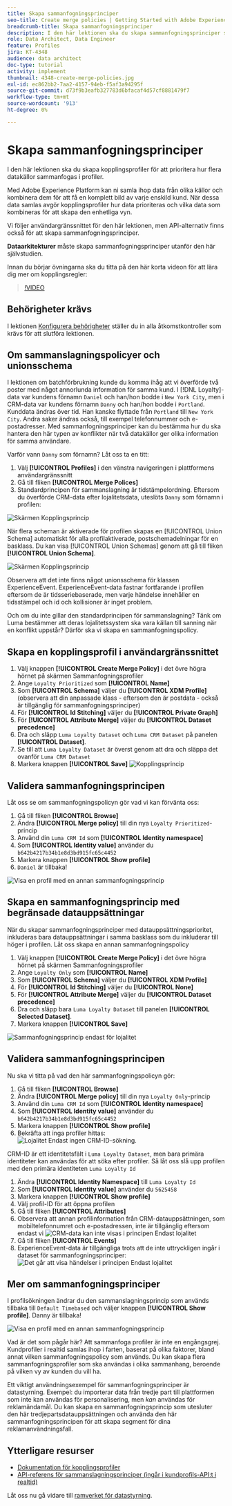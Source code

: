 ```yaml
---
title: Skapa sammanfogningsprinciper
seo-title: Create merge policies | Getting Started with Adobe Experience Platform for Data Architects and Data Engineers
breadcrumb-title: Skapa sammanfogningsprinciper
description: I den här lektionen ska du skapa sammanfogningsprinciper som avgör hur data sammanfogas i profiler.
role: Data Architect, Data Engineer
feature: Profiles
jira: KT-4348
audience: data architect
doc-type: tutorial
activity: implement
thumbnail: 4348-create-merge-policies.jpg
exl-id: ec862bb2-7aa2-4157-94eb-f5af3a94295f
source-git-commit: d73f9b3eafb327783d6bfacaf4d57cf8881479f7
workflow-type: tm+mt
source-wordcount: '913'
ht-degree: 0%

---
```


# Skapa sammanfogningsprinciper

<!--20 min-->

I den här lektionen ska du skapa kopplingsprofiler för att prioritera hur flera datakällor sammanfogas i profiler.

Med Adobe Experience Platform kan ni samla ihop data från olika källor och kombinera dem för att få en komplett bild av varje enskild kund. När dessa data samlas avgör kopplingsprofiler hur data prioriteras och vilka data som kombineras för att skapa den enhetliga vyn.

Vi följer användargränssnittet för den här lektionen, men API-alternativ finns också för att skapa sammanfogningsprinciper.

**Dataarkitekturer** måste skapa sammanfogningsprinciper utanför den här självstudien.

Innan du börjar övningarna ska du titta på den här korta videon för att lära dig mer om kopplingsregler:
>[!VIDEO](https://video.tv.adobe.com/v/330433?learn=on&enablevpops)

## Behörigheter krävs

I lektionen [Konfigurera behörigheter](configure-permissions.md) ställer du in alla åtkomstkontroller som krävs för att slutföra lektionen.

<!--* Permission items **[!UICONTROL Profile Management]** > **[!UICONTROL View Merge Policies]** and **[!UICONTROL Manage Merge Policies]**
* Permission item **[!UICONTROL Profile Management]** > **[!UICONTROL View Profiles]** and **[!UICONTROL Manage Profiles]**
* Permission item **[!UICONTROL Sandboxes]** > `Luma Tutorial`
* User-role access to the `Luma Tutorial Platform` product profile
-->

## Om sammanslagningspolicyer och unionsschema

I lektionen om batchförbrukning kunde du komma ihåg att vi överförde två poster med något annorlunda information för samma kund. I [!DNL Loyalty]-data var kundens förnamn `Daniel` och han/hon bodde i `New York City`, men i CRM-data var kundens förnamn `Danny` och han/hon bodde i `Portland`. Kunddata ändras över tid. Han kanske flyttade från `Portland` till `New York City`. Andra saker ändras också, till exempel telefonnummer och e-postadresser. Med sammanfogningsprinciper kan du bestämma hur du ska hantera den här typen av konflikter när två datakällor ger olika information för samma användare.

Varför vann `Danny` som förnamn? Låt oss ta en titt:

1. Välj **[!UICONTROL Profiles]** i den vänstra navigeringen i plattformens användargränssnitt
1. Gå till fliken **[!UICONTROL Merge Polices]**
1. Standardprincipen för sammanslagning är tidstämpelordning. Eftersom du överförde CRM-data efter lojalitetsdata, uteslöts `Danny` som förnamn i profilen:

![Skärmen Kopplingsprincip](assets/mergepolicies-default.png)

När flera scheman är aktiverade för profilen skapas en [!UICONTROL Union Schema] automatiskt för alla profilaktiverade, postschemadelningar för en basklass. Du kan visa [!UICONTROL Union Schemas] genom att gå till fliken **[!UICONTROL Union Schema]**.

![Skärmen Kopplingsprincip](assets/mergepolicies-unionSchema.png)

Observera att det inte finns något unionsschema för klassen ExperienceEvent. ExperienceEvent-data fastnar fortfarande i profilen eftersom de är tidsseriebaserade, men varje händelse innehåller en tidsstämpel och id och kollisioner är inget problem.

Och om du inte gillar den standardprincipen för sammanslagning? Tänk om Luma bestämmer att deras lojalitetssystem ska vara källan till sanning när en konflikt uppstår? Därför ska vi skapa en sammanfogningspolicy.

## Skapa en kopplingsprofil i användargränssnittet

1. Välj knappen **[!UICONTROL Create Merge Policy]** i det övre högra hörnet på skärmen Sammanfogningsprofiler
1. Ange `Loyalty Prioritized` som **[!UICONTROL Name]**
1. Som **[!UICONTROL Schema]** väljer du **[!UICONTROL XDM Profile]** (observera att din anpassade klass - eftersom den är postdata - också är tillgänglig för sammanfogningsprinciper)
1. För **[!UICONTROL Id Stitching]** väljer du **[!UICONTROL Private Graph]**
1. För **[!UICONTROL Attribute Merge]** väljer du **[!UICONTROL Dataset precedence]**
1. Dra och släpp `Luma Loyalty Dataset` och `Luma CRM Dataset` på panelen **[!UICONTROL Dataset]**.
1. Se till att `Luma Loyalty Dataset` är överst genom att dra och släppa det ovanför `Luma CRM Dataset`
1. Markera knappen **[!UICONTROL Save]**
   <!--do i need to explain Private Graph? Is that GA?-->
   ![Kopplingsprincip](assets/mergepolicies-newPolicy.png)

## Validera sammanfogningsprincipen

Låt oss se om sammanfogningspolicyn gör vad vi kan förvänta oss:

1. Gå till fliken **[!UICONTROL Browse]**
1. Ändra **[!UICONTROL Merge policy]** till din nya `Loyalty Prioritized`-princip
1. Använd din `Luma CRM Id` som **[!UICONTROL Identity namespace]**
1. Som **[!UICONTROL Identity value]** använder du `b642b4217b34b1e8d3bd915fc65c4452`
1. Markera knappen **[!UICONTROL Show profile]**
1. `Daniel` är tillbaka!

![Visa en profil med en annan sammanfogningsprincip](assets/mergepolicies-lookupProfileWithMergePolicy.png)

## Skapa en sammanfogningsprincip med begränsade datauppsättningar

När du skapar sammanfogningsprinciper med datauppsättningsprioritet, inkluderas bara datauppsättningar i samma basklass som du inkluderar till höger i profilen. Låt oss skapa en annan sammanfogningspolicy

1. Välj knappen **[!UICONTROL Create Merge Policy]** i det övre högra hörnet på skärmen Sammanfogningsprofiler
1. Ange `Loyalty Only` som **[!UICONTROL Name]**
1. Som **[!UICONTROL Schema]** väljer du **[!UICONTROL XDM Profile]**
1. För **[!UICONTROL Id Stitching]** väljer du **[!UICONTROL None]**
1. För **[!UICONTROL Attribute Merge]** väljer du **[!UICONTROL Dataset precedence]**
1. Dra och släpp bara `Luma Loyalty Dataset` till panelen **[!UICONTROL Selected Dataset]**.
1. Markera knappen **[!UICONTROL Save]**

![Sammanfogningsprincip endast för lojalitet](assets/mergepolicies-loyaltyOnly.png)

## Validera sammanfogningsprincipen

Nu ska vi titta på vad den här sammanfogningspolicyn gör:

1. Gå till fliken **[!UICONTROL Browse]**
1. Ändra **[!UICONTROL Merge policy]** till din nya `Loyalty Only`-princip
1. Använd din `Luma CRM Id` som **[!UICONTROL Identity namespace]**
1. Som **[!UICONTROL Identity value]** använder du `b642b4217b34b1e8d3bd915fc65c4452`
1. Markera knappen **[!UICONTROL Show profile]**
1. Bekräfta att inga profiler hittas:
   ![Lojalitet Endast ingen CRM-ID-sökning.](assets/mergepolicies-loyaltyOnly-noCrmLookup.png)

CRM-ID är ett identitetsfält i `Luma Loyalty Dataset`, men bara primära identiteter kan användas för att söka efter profiler. Så låt oss slå upp profilen med den primära identiteten `Luma Loyalty Id`

1. Ändra **[!UICONTROL Identity Namespace]** till `Luma Loyalty Id`
1. Som **[!UICONTROL Identity value]** använder du `5625458`
1. Markera knappen **[!UICONTROL Show profile]**
1. Välj profil-ID för att öppna profilen
1. Gå till fliken **[!UICONTROL Attributes]**
1. Observera att annan profilinformation från CRM-datauppsättningen, som mobiltelefonnumret och e-postadressen, inte är tillgänglig eftersom endast vi
   ![CRM-data kan inte visas i principen Endast lojalitet](assets/mergepolicies-loyaltyOnly-attributes.png)
1. Gå till fliken **[!UICONTROL Events]**
1. ExperienceEvent-data är tillgängliga trots att de inte uttryckligen ingår i dataset för sammanfogningsprinciper:
   ![Det går att visa händelser i principen Endast lojalitet](assets/mergepolicies-loyaltyOnly-events.png)

## Mer om sammanfogningsprinciper

I profilsökningen ändrar du den sammanslagningsprincip som används tillbaka till `Default Timebased` och väljer knappen **[!UICONTROL Show profile]**. Danny är tillbaka!

![Visa en profil med en annan sammanfogningsprincip](assets/mergepolicies-backToDanny.png)

Vad är det som pågår här? Att sammanfoga profiler är inte en engångsgrej. Kundprofiler i realtid samlas ihop i farten, baserat på olika faktorer, bland annat vilken sammanfogningspolicy som används. Du kan skapa flera sammanfogningsprofiler som ska användas i olika sammanhang, beroende på vilken vy av kunden du vill ha.

Ett viktigt användningsexempel för sammanfogningsprinciper är datastyrning. Exempel: du importerar data från tredje part till plattformen som inte kan användas för personalisering, men _kan_ användas för reklamändamål. Du kan skapa en sammanfogningsprincip som utesluter den här tredjepartsdatauppsättningen och använda den här sammanfogningsprincipen för att skapa segment för dina reklamanvändningsfall.

## Ytterligare resurser

* [Dokumentation för kopplingsprofiler](https://experienceleague.adobe.com/docs/experience-platform/profile/merge-policies/overview.html?lang=sv-SE)
* [API-referens för sammanslagningsprinciper (ingår i kundprofils-API:t i realtid)](https://www.adobe.io/experience-platform-apis/references/profile/#tag/Merge-policies)

Låt oss nu gå vidare till [ramverket för datastyrning](apply-data-governance-framework.md).
